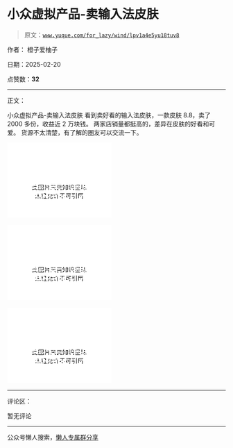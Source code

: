 # 小众虚拟产品-卖输入法皮肤

> 原文：[`www.yuque.com/for_lazy/wind/lpv1a4e5yu18tuv8`](https://www.yuque.com/for_lazy/wind/lpv1a4e5yu18tuv8)

作者： 橙子爱柚子

日期：2025-02-20

点赞数：**32**

* * *

正文：

小众虚拟产品-卖输入法皮肤 看到卖好看的输入法皮肤，一款皮肤 8.8，卖了 2000 多份，收益近 2 万块钱。 两家店销量都挺高的，差异在皮肤的好看和可爱。
货源不太清楚，有了解的圈友可以交流一下。

![](img/9c46aa14c3166754b7282d8d00e1ec89.png "None")

![](img/2e5188b6c8d4c515daedbc26925c53da.png "None")

![](img/7a22bd90fc298ad2775f44b1a08685a0.png "None")

* * *

评论区：

暂无评论

* * *

公众号懒人搜索，[懒人专属群分享](https://lazybook.fun/#/blog/group)